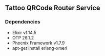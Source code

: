 ## Tattoo QRCode Router Service


### Dependencies
- Elixir v1.14.5
- OTP 26.1.2
- Phoenix Framework v1.7.9
- apt-get install erlang-xmerl
